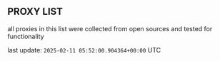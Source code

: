 ## PROXY LIST

all proxies in this list were collected from open sources and tested for functionality

last update: `2025-02-11 05:52:00.904364+00:00` UTC